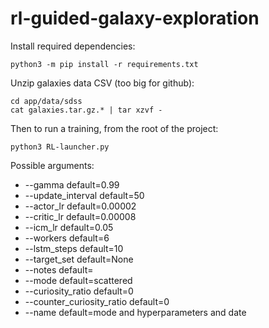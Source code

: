 # rl-guided-galaxy-exploration

Install required dependencies:

    python3 -m pip install -r requirements.txt

Unzip galaxies data CSV (too big for github):

    cd app/data/sdss
    cat galaxies.tar.gz.* | tar xzvf -

Then to run a training, from the root of the project:

    python3 RL-launcher.py

Possible arguments:
- --gamma default=0.99
- --update_interval default=50
- --actor_lr default=0.00002
- --critic_lr default=0.00008
- --icm_lr default=0.05
- --workers default=6
- --lstm_steps default=10
- --target_set default=None
- --notes default=
- --mode default=scattered
- --curiosity_ratio default=0
- --counter_curiosity_ratio default=0
- --name default=mode and hyperparameters and date
                    